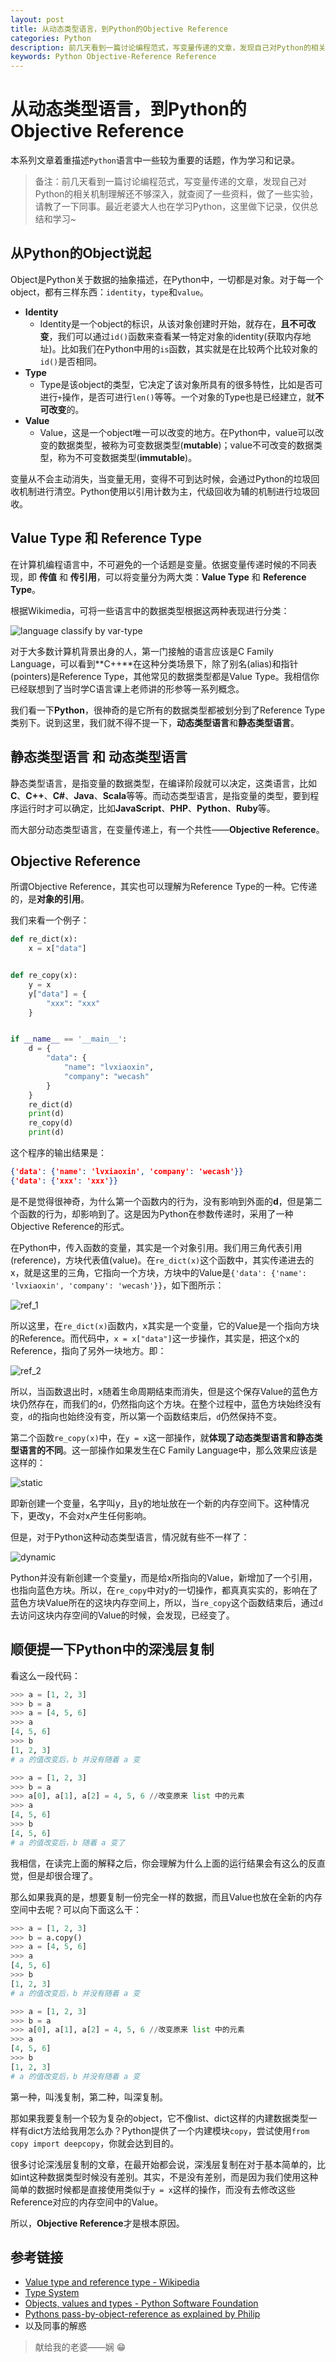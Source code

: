 ```yaml
---
layout: post
title: 从动态类型语言，到Python的Objective Reference
categories: Python
description: 前几天看到一篇讨论编程范式，写变量传递的文章，发现自己对Python的相关机制理解还不够深入，就查阅了一些资料，做了一些实验，请教了一下同事。最近老婆大人也在学习Python，这里做下记录，仅供总结和学习~
keywords: Python Objective-Reference Reference
---
```


# 从动态类型语言，到Python的Objective Reference

本系列文章着重描述`Python`语言中一些较为重要的话题，作为学习和记录。



> 备注：前几天看到一篇讨论编程范式，写变量传递的文章，发现自己对Python的相关机制理解还不够深入，就查阅了一些资料，做了一些实验，请教了一下同事。最近老婆大人也在学习Python，这里做下记录，仅供总结和学习~



## 从Python的Object说起

Object是Python关于数据的抽象描述，在Python中，一切都是对象。对于每一个object，都有三样东西：`identity`，`type`和`value`。

* **Identity**
  * Identity是一个object的标识，从该对象创建时开始，就存在，**且不可改变**，我们可以通过`id()`函数来查看某一特定对象的identity(获取内存地址)。比如我们在Python中用的`is`函数，其实就是在比较两个比较对象的`id()`是否相同。
* **Type**
  * Type是该object的类型，它决定了该对象所具有的很多特性，比如是否可进行`+`操作，是否可进行`len()`等等。一个对象的Type也是已经建立，就**不可改变**的。
* **Value**
  * Value，这是一个object唯一可以改变的地方。在Python中，value可以改变的数据类型，被称为可变数据类型(**mutable**)；value不可改变的数据类型，称为不可变数据类型(**immutable**)。

变量从不会主动消失，当变量无用，变得不可到达时候，会通过Python的垃圾回收机制进行清空。Python使用以引用计数为主，代级回收为辅的机制进行垃圾回收。

## Value Type 和 Reference Type

在计算机编程语言中，不可避免的一个话题是变量。依据变量传递时候的不同表现，即 **传值** 和 **传引用**，可以将变量分为两大类：**Value Type** 和 **Reference Type**。

根据Wikimedia，可将一些语言中的数据类型根据这两种表现进行分类：

![language classify by var-type](https://res.cloudinary.com/lvxiaoxin96/image/upload/v1537979872/For%20Blog/language-classify-by-var-type.png)

对于大多数计算机背景出身的人，第一门接触的语言应该是C Family Language，可以看到**C++**在这种分类场景下，除了别名(alias)和指针(pointers)是Reference Type，其他常见的数据类型都是Value Type。我相信你已经联想到了当时学C语言课上老师讲的形参等一系列概念。

我们看一下**Python**，很神奇的是它所有的数据类型都被划分到了Reference Type类别下。说到这里，我们就不得不提一下，**动态类型语言**和**静态类型语言**。

## 静态类型语言 和 动态类型语言

静态类型语言，是指变量的数据类型，在编译阶段就可以决定，这类语言，比如**C**、**C++**、**C#**、**Java**、**Scala**等等。而动态类型语言，是指变量的类型，要到程序运行时才可以确定，比如**JavaScript**、**PHP**、**Python**、**Ruby**等。

而大部分动态类型语言，在变量传递上，有一个共性——**Objective Reference**。

## Objective Reference

所谓Objective Reference，其实也可以理解为Reference Type的一种。它传递的，是**对象的引用**。

我们来看一个例子：

```python
def re_dict(x):
    x = x["data"]


def re_copy(x):
    y = x
    y["data"] = {
        "xxx": "xxx"
    }


if __name__ == '__main__':
    d = {
        "data": {
            "name": "lvxiaoxin",
            "company": "wecash"
        }
    }
    re_dict(d)
    print(d)
    re_copy(d)
    print(d)
```

这个程序的输出结果是：

```json
{'data': {'name': 'lvxiaoxin', 'company': 'wecash'}}
{'data': {'xxx': 'xxx'}}
```

是不是觉得很神奇，为什么第一个函数内的行为，没有影响到外面的**d**，但是第二个函数的行为，却影响到了。这是因为Python在参数传递时，采用了一种Objective Reference的形式。

在Python中，传入函数的变量，其实是一个对象引用。我们用三角代表引用(reference)，方块代表值(value)。在`re_dict(x)`这个函数中，其实传递进去的x，就是这里的三角，它指向一个方块，方块中的Value是`{'data': {'name': 'lvxiaoxin', 'company': 'wecash'}}`，如下图所示：

![ref_1](https://res.cloudinary.com/lvxiaoxin96/image/upload/v1538062782/ref_1.png)

所以这里，在`re_dict(x)`函数内，x其实是一个变量，它的Value是一个指向方块的Reference。而代码中，`x = x["data"]`这一步操作，其实是，把这个x的Reference，指向了另外一块地方。即：

![ref_2](https://res.cloudinary.com/lvxiaoxin96/image/upload/v1538063020/ref_2.png)

所以，当函数退出时，x随着生命周期结束而消失，但是这个保存Value的蓝色方块仍然存在，而我们的`d`，仍然指向这个方块。在整个过程中，蓝色方块始终没有变，`d`的指向也始终没有变，所以第一个函数结束后，`d`仍然保持不变。

第二个函数`re_copy(x)`中，在`y = x`这一部操作，就**体现了动态类型语言和静态类型语言的不同**。这一部操作如果发生在C Family Language中，那么效果应该是这样的：

![static](https://res.cloudinary.com/lvxiaoxin96/image/upload/v1538063488/ref_3.png)

即新创建一个变量，名字叫y，且y的地址放在一个新的内存空间下。这种情况下，更改y，不会对x产生任何影响。

但是，对于Python这种动态类型语言，情况就有些不一样了：

![dynamic](https://res.cloudinary.com/lvxiaoxin96/image/upload/v1538063654/ref_4.png)

Python并没有新创建一个变量y，而是给x所指向的Value，新增加了一个引用，也指向蓝色方块。所以，在`re_copy`中对y的一切操作，都真真实实的，影响在了蓝色方块Value所在的这块内存空间上，所以，当`re_copy`这个函数结束后，通过`d`去访问这块内存空间的Value的时候，会发现，已经变了。

##  顺便提一下Python中的深浅层复制

看这么一段代码：

```python
>>> a = [1, 2, 3]
>>> b = a
>>> a = [4, 5, 6]
>>> a
[4, 5, 6]
>>> b
[1, 2, 3]
# a 的值改变后，b 并没有随着 a 变

>>> a = [1, 2, 3]
>>> b = a
>>> a[0], a[1], a[2] = 4, 5, 6 //改变原来 list 中的元素
>>> a
[4, 5, 6]
>>> b
[4, 5, 6]
# a 的值改变后，b 随着 a 变了
```



我相信，在读完上面的解释之后，你会理解为什么上面的运行结果会有这么的反直觉，但是却很合理了。

那么如果我真的是，想要复制一份完全一样的数据，而且Value也放在全新的内存空间中去呢？可以向下面这么干：

```python
>>> a = [1, 2, 3]
>>> b = a.copy()
>>> a = [4, 5, 6] 
>>> a
[4, 5, 6]
>>> b
[1, 2, 3]
# a 的值改变后，b 并没有随着 a 变

>>> a = [1, 2, 3]
>>> b = a
>>> a[0], a[1], a[2] = 4, 5, 6 //改变原来 list 中的元素
>>> a
[4, 5, 6]
>>> b
[1, 2, 3]
# a 的值改变后，b 并没有随着 a 变
```

第一种，叫浅复制，第二种，叫深复制。

那如果我要复制一个较为复杂的object，它不像list、dict这样的内建数据类型一样有dict方法给我用怎么办？Python提供了一个内建模块`copy`，尝试使用`from copy import deepcopy`，你就会达到目的。

很多讨论深浅层复制的文章，在最开始都会说，深浅层复制在对于基本简单的，比如int这种数据类型时候没有差别。其实，不是没有差别，而是因为我们使用这种简单的数据时候都是直接使用类似于`y = x`这样的操作，而没有去修改这些Reference对应的内存空间中的Value。

所以，**Objective Reference**才是根本原因。

## 参考链接

* [Value type and reference type - Wikipedia](https://en.wikipedia.org/wiki/Value_type_and_reference_type)
* [Type System](https://en.wikipedia.org/wiki/Type_system)
* [Objects, values and types - Python Software Foundation](https://docs.python.org/3.6/reference/datamodel.html#objects-values-and-types)
* [Pythons pass-by-object-reference as explained by Philip](https://robertheaton.com/2014/02/09/pythons-pass-by-object-reference-as-explained-by-philip-k-dick/)
* 以及同事的解惑



> 献给我的老婆——娴 😁